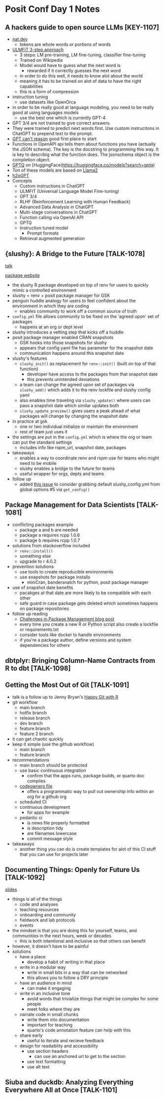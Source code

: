 # Posit Conf Day 1 Notes

## A hackers guide to open source LLMs [KEY-1107]

- [nat.dev](https://github.com/nat/openplayground)
    - tokens are whole words or portions of words
- [ULMFiT 3-step approach](https://arxiv.org/abs/1801.06146)
    - 3 steps: LM pre-training, LM fine-tuning, classifier fine-tuning
    - Trained on Wikipedia
    - Model would have to guess what the next word is
        - rewarded if it correctly guesses the next word
    - in order to do this well, it needs to know alot about the world
    - meaning it has to be trained on alot of data to have the right capabilities
    - this is a form of compression
- instruction tuning
    - use datasets like OpenOrca
- in order to be really good at language modeling, you need to be really good at using languages models
    - use the best one which is currently GPT-4
- GPT 3/4 are not trained to give correct answers. 
- They were trained to predict next words first. Use custom instrucitons in ChatGPT to prepend text to the prompt.
- [GPT can't reason](https://arxiv.org/abs/2308.03762) good first place to start
- Functions in OpenAPI api tells them about functions you have (actually the JSON schema). The key is the docstring to programming this way. It is key to describig what the function does. The jsonschema object is the completion object.
- [GPTQ](https://arxiv.org/abs/2210.17323) on [HuggingFace(https://huggingface.co/models?search=gptq)
- Ton of these models are based on [Llama2](https://ai.meta.com/llama/)
- [h2oGPT](https://github.com/h2oai/h2ogpt)
- Concepts
    - Custom instructions in ChatGPT
    - ULMFIT (Universal Language Model Fine-tuning)
    - GPT 3/4
    - RLHF (Reinforcement Learning with Human Feedback)
    - Advanced Data Analysis in ChatGPT
    - Multi-stage conversations in ChatGPT
    - Function calling via OpenAI API
    - GPTQ
    - Instruction tuned model 
        - Prompt formats
    - Retrieval augmented generation

## {slushy}: A Bridge to the Future [TALK-1078]

[talk](https://events.conf.posit.co/widget/posit/positconf23/testsessioncatalog/session/1685040646577001G02e)

[package website](https://gsk-biostatistics.github.io/slushy/)

- the slushy R package developed on top of renv for users to quickly mimic a controlled environment
- slushy = renv + posit package manager for GSK
- penguin huddle analogy for users to feel confident about the environment in which they are coding
     - enables community to work off a common source of truth
- `config.yml` file allows community to be fixed on the 'agreed upon' set of packages
    - happens at an org or dept level
- slushy introduces a vetting step that kicks off a huddle
- posit package manager enabled CRAN snapshots
    - GSK hooks into those snapshots for slushy
    - appears that config yaml file has parameter for the snapshot date
    - communication happens around this snapshot date
- slushy's features
    - `slushy_init()` as replacement for `renv::init()` (built on top of that function)
        - developer have access to the packages from that snapshot date
        - this prevents unintended deviations
    - a team can change the agreed upon set of packages via `slushy_add()` which adds it to the renv lockfile and slushy config yaml
    - also enables time traveling via `slushy_update()` where users can pass a snapshot date which similar updates both
    - `slushy_update_preview()` gives users a peak ahead of what packages will change by changing the snapshot date
- in practice at gsk
    - one or two individual initialize or maintain the environment
    - rest of team just uses it
- the settings are put in the `config.yml` which is where the org or team can put the standard settings
    - includes info like rspm_url, snapshot date, packages
- takeaways
    - enables a way to coordinate renv and rspm use for teams who might need to be mobile
    - slushy enables a bridge to the future for teams
    - useful wrapper for orgs, depts and teams
- follow up
    - added [this issue](https://github.com/GSK-Biostatistics/slushy/issues/5) to consider grabbing default slushy_config.yml from global options #5 via `get_config()`

## Package Management for Data Scientists [TALK-1081]

- conflicting packages example
    - package a and b are needed
    - package a requires rcpp 1.0.6
    - package b requires rcpp 1.0.7
- solutions from stackoverflow included
    - `renv::install()`
    - something else
    - upgrade to r 4.0.2
- prevention solutions
    - use tools to create reproducible environments
    - use snapshots for package installs
        - miniCran, bandersnatch for python, posit package manager
- use of snapshot date benefits
    - pacakges at that date are more likely to be compatible with each other
    - safe guard in case package gets deleted which sometimes happens on package repositories
- follow up reading
    - [Challenges in Package Management blog post](https://posit.co/blog/challenges-in-package-management/)
    - every time you create a new R or Python script also create a lockfile or requirements.txt
    - consider tools like docker to handle environments
    - if you're a package author, define versions and system dependencies for others

## dbtplyr: Bringing Column-Name Contracts from R to dbt [TALK-1098]

## Getting the Most Out of Git [TALK-1091]

- talk is a follow up to Jenny Bryan's [Happy Git with R](https://happygitwithr.com/)
- git workflow
    - main branch
    - hotfix branch
    - release branch
    - dev branch
    - feature branch
    - feature 2 branch
- it can get chaotic quickly
- keep it simple (use the github workflow)
    - main branch
    - feature branch 
- recommendations 
    - main branch should be protected
    - use basic continuous integration
        - confirm that the apps runs, package builds, or quarto doc compiles
    - [codeowners file](https://docs.github.com/en/repositories/managing-your-repositorys-settings-and-features/customizing-your-repository/about-code-owners)
        - offers a programmatic way to pull out ownership info within an org for a github org
    - scheduled CI
    - continuous development
        - for apps for example
    - pedantic ci
        - is news file properly formatted
        - is description tidy
        - are filenames lowercase
        - commit message style
- takeaways 
    - another thing you can do is create templates for alot of this CI stuff that you can use for projects later

## Documenting Things: Openly for Future Us [TALK-1092]

[slides](https://openscapes.github.io/documenting-things/#/title-slide)

- things is all of the things
    - code and analyses
    - teaching resources
    - onboarding and community
    - fieldwork and lab protocols
    - events
- the mindset is that you are doing this for yourself, teams, and communities in the next hours, week or decades
    - this is both intentional and inclusive so that others can benefit
- however, it doesn't have to be painful
- solutions
    - have a place
        - develop a habit of writing in that place
    - write in a modular way
        - write in small bits in a way that can be networked
        - this allows you to follow a DRY principle
    - have an audience in mind
        - can make it engaging
    - write in an inclusive tone
        - avoid words that trivialize things that might be complex for some people
        - meet folks where they are
    - narrate code in small chunks 
        - write them into documentation
        - important for teaching
        - quarto's code annotation feature can help with this  
    - share early
        - useful to iterate and recieve feedback
    - design for readaiblity and accessibility
        - use section headers
            - can use an anchored url to get to the section
        - use text formatting
        - use alt text

## Siuba and duckdb: Analyzing Everything Everywhere All at Once [TALK-1101]
